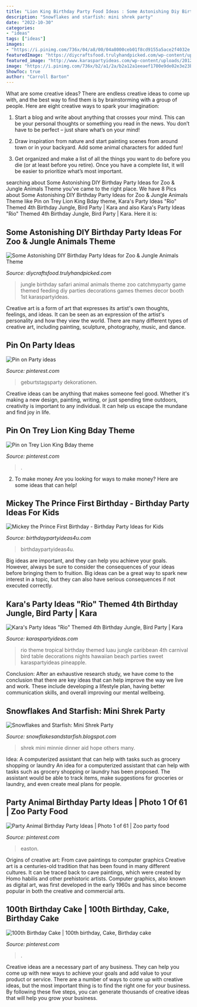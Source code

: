 ```yaml
---
title: "Lion King Birthday Party Food Ideas : Some Astonishing Diy Birthday Party Ideas For Zoo &amp; Jungle Animals Theme"
description: "Snowflakes and starfish: mini shrek party"
date: "2022-10-30"
categories:
- "ideas"
tags: ["ideas"]
images:
- "https://i.pinimg.com/736x/04/a8/00/04a8000ceb01f8cd9155a5ace2f4032e.jpg"
featuredImage: "https://diycraftsfood.trulyhandpicked.com/wp-content/uploads/2016/06/Animal-birthday-party_om.jpg"
featured_image: "http://www.karaspartyideas.com/wp-content/uploads/2012/06/301792_297076123720054_820311155_n_600x898.jpg"
image: "https://i.pinimg.com/736x/b2/a1/2a/b2a12a1eeaef1700e9de02e3e23b0ed2.jpg"
ShowToc: true
author: "Carroll Barton"
---
```



What are some creative ideas?
There are endless creative ideas to come up with, and the best way to find them is by brainstorming with a group of people. Here are eight creative ways to spark your imagination: 
1. Start a blog and write about anything that crosses your mind. This can be your personal thoughts or something you read in the news. You don’t have to be perfect – just share what’s on your mind!

2. Draw inspiration from nature and start painting scenes from around town or in your backyard. Add some animal characters for added fun!

3. Get organized and make a list of all the things you want to do before you die (or at least before you retire). Once you have a complete list, it will be easier to prioritize what’s most important.

	

		
searching about Some Astonishing DIY Birthday Party Ideas for Zoo &amp; Jungle Animals Theme you've came to the right place. We have 8 Pics about Some Astonishing DIY Birthday Party Ideas for Zoo &amp; Jungle Animals Theme like Pin on Trey Lion King Bday theme, Kara&#039;s Party Ideas &quot;Rio&quot; Themed 4th Birthday Jungle, Bird Party | Kara and also Kara&#039;s Party Ideas &quot;Rio&quot; Themed 4th Birthday Jungle, Bird Party | Kara. Here it is:
		
    
## Some Astonishing DIY Birthday Party Ideas For Zoo &amp; Jungle Animals Theme

<img loading=lazy src="https://diycraftsfood.trulyhandpicked.com/wp-content/uploads/2016/06/Animal-birthday-party_om.jpg" onerror="this.onerror=null;this.src='https://tse4.mm.bing.net/th?id=OIP.LG2I2AQu-lPFxjgb-wwBdwHaLH&amp;pid=15.1';" alt="Some Astonishing DIY Birthday Party Ideas for Zoo &amp; Jungle Animals Theme">

_Source: diycraftsfood.trulyhandpicked.com_

>jungle birthday safari animal animals theme zoo catchmyparty game themed feeding diy parties decorations games themes decor booth 1st karaspartyideas. 

	

Creative art is a form of art that expresses its artist's own thoughts, feelings, and ideas. It can be seen as an expression of the artist's personality and how they view the world. There are many different types of creative art, including painting, sculpture, photography, music, and dance.

    
## Pin On Party Ideas

<img loading=lazy src="https://i.pinimg.com/736x/a4/3a/8d/a43a8d403b07c41ffa797e3126570b6e.jpg" onerror="this.onerror=null;this.src='https://tse4.mm.bing.net/th?id=OIP.IzQ7hZrdj_OQUttftdDMvgHaJ3&amp;pid=15.1';" alt="Pin on Party ideas">

_Source: pinterest.com_

>geburtstagsparty dekorationen. 

	

Creative ideas can be anything that makes someone feel good. Whether it's making a new design, painting, writing, or just spending time outdoors, creativity is important to any individual. It can help us escape the mundane and find joy in life.

    
## Pin On Trey Lion King Bday Theme

<img loading=lazy src="https://i.pinimg.com/736x/83/99/b1/8399b186ac97c07405ca7f351e69ab0e.jpg" onerror="this.onerror=null;this.src='https://tse4.mm.bing.net/th?id=OIP.hcS6gP2wfSEY8lWwfIiJWgHaJ3&amp;pid=15.1';" alt="Pin on Trey Lion King Bday theme">

_Source: pinterest.com_

>. 

	

2. To make money
Are you looking for ways to make money? Here are some ideas that can help!

    
## Mickey The Prince First Birthday - Birthday Party Ideas For Kids

<img loading=lazy src="https://birthdaypartyideas4u.com/wp-content/uploads/2018/10/Royal-Blue-and-Gold-Mickey-Mouse-candy-table.jpg" onerror="this.onerror=null;this.src='https://tse2.mm.bing.net/th?id=OIP.6xOonxoVnPEDMYVlqS81DQHaJC&amp;pid=15.1';" alt="Mickey the Prince First Birthday - Birthday Party Ideas for Kids">

_Source: birthdaypartyideas4u.com_

>birthdaypartyideas4u. 

	

Big ideas are important, and they can help you achieve your goals. However, always be sure to consider the consequences of your ideas before bringing them to fruition. Big ideas can be a great way to spark new interest in a topic, but they can also have serious consequences if not executed correctly.

    
## Kara&#039;s Party Ideas &quot;Rio&quot; Themed 4th Birthday Jungle, Bird Party | Kara

<img loading=lazy src="http://www.karaspartyideas.com/wp-content/uploads/2012/06/301792_297076123720054_820311155_n_600x898.jpg" onerror="this.onerror=null;this.src='https://tse1.mm.bing.net/th?id=OIP.gRNms9EqEFCPEHGpX3fVrQHaLF&amp;pid=15.1';" alt="Kara&#039;s Party Ideas &quot;Rio&quot; Themed 4th Birthday Jungle, Bird Party | Kara">

_Source: karaspartyideas.com_

>rio theme tropical birthday themed luau jungle caribbean 4th carnival bird table decorations nights hawaiian beach parties sweet karaspartyideas pineapple. 

	

Conclusion:
After an exhaustive research study, we have come to the conclusion that there are key ideas that can help improve the way we live and work. These include developing a lifestyle plan, having better communication skills, and overall improving our mental wellbeing.

    
## Snowflakes And Starfish: Mini Shrek Party

<img loading=lazy src="https://4.bp.blogspot.com/-cJK0BKAVguo/UCmdcZWMMDI/AAAAAAAALaM/Ixkkbm9Jfe0/s1600/IMG_4909.JPG" onerror="this.onerror=null;this.src='https://tse4.mm.bing.net/th?id=OIP.D3-rXjNJxXxOIujoFKA1swHaJ4&amp;pid=15.1';" alt="Snowflakes and Starfish: Mini Shrek Party">

_Source: snowflakesandstarfish.blogspot.com_

>shrek mini minnie dinner aid hope others many. 

	

Idea: A computerized assistant that can help with tasks such as grocery shopping or laundry
An idea for a computerized assistant that can help with tasks such as grocery shopping or laundry has been proposed. The assistant would be able to track items, make suggestions for groceries or laundry, and even create meal plans for people.

    
## Party Animal Birthday Party Ideas | Photo 1 Of 61 | Zoo Party Food

<img loading=lazy src="https://i.pinimg.com/736x/b2/a1/2a/b2a12a1eeaef1700e9de02e3e23b0ed2.jpg" onerror="this.onerror=null;this.src='https://tse3.mm.bing.net/th?id=OIP.rbJmm6hB3DmuRxHPkjzMlwHaLG&amp;pid=15.1';" alt="Party Animal Birthday Party Ideas | Photo 1 of 61 | Zoo party food">

_Source: pinterest.com_

>easton. 

	

Origins of creative art: From cave paintings to computer graphics
Creative art is a centuries-old tradition that has been found in many different cultures. It can be traced back to cave paintings, which were created by Homo habilis and other prehistoric artists. Computer graphics, also known as digital art, was first developed in the early 1960s and has since become popular in both the creative and commercial arts.

    
## 100th Birthday Cake | 100th Birthday, Cake, Birthday Cake

<img loading=lazy src="https://i.pinimg.com/736x/04/a8/00/04a8000ceb01f8cd9155a5ace2f4032e.jpg" onerror="this.onerror=null;this.src='https://tse2.mm.bing.net/th?id=OIP.tiqRXG8TpB52EF63Uvii3gHaJ3&amp;pid=15.1';" alt="100th Birthday Cake | 100th birthday, Cake, Birthday cake">

_Source: pinterest.com_

>. 

	

Creative ideas are a necessary part of any business. They can help you come up with new ways to achieve your goals and add value to your product or service. There are a number of ways to come up with creative ideas, but the most important thing is to find the right one for your business. By following these five steps, you can generate thousands of creative ideas that will help you grow your business.

